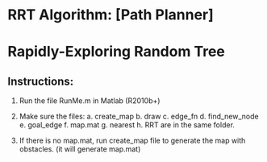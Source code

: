 # RRT Algorithm: [Path Planner]
# Rapidly-Exploring Random Tree

## Instructions: 
1. Run the file RunMe.m in Matlab (R2010b+)
2. Make sure the files:
	a. create_map
	b. draw
	c. edge_fn
	d. find_new_node
	e. goal_edge
	f. map.mat
	g. nearest
	h. RRT 
	are in the same folder.
	
3. If there is no map.mat, run create_map file to generate
	the map with obstacles. (it will generate map.mat)
